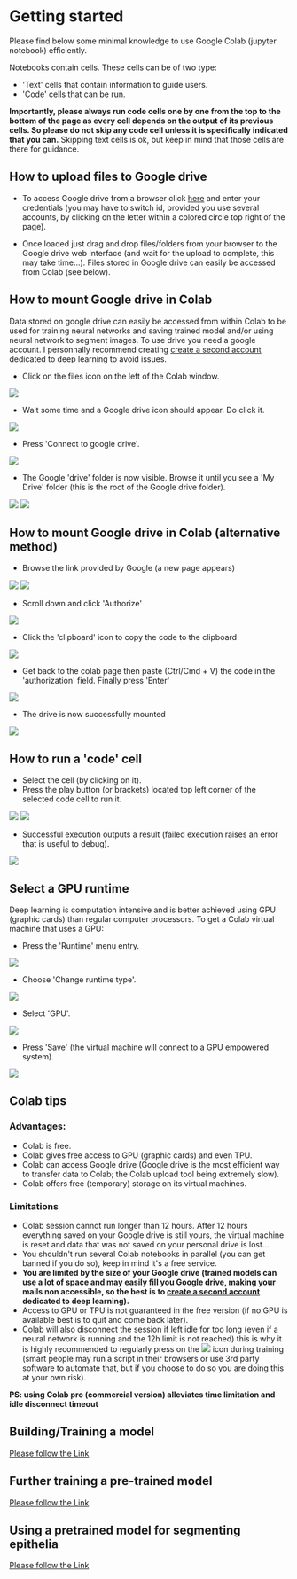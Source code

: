 # Getting started
Please find below some minimal knowledge to use Google Colab (jupyter notebook) efficiently.

Notebooks contain cells. These cells can be of two type:
- 'Text' cells that contain information to guide users.
- 'Code' cells that can be run.

__Importantly, please always run code cells one by one from the top to the bottom of the page as every cell depends on the output of its previous cells. So please do not skip any code cell unless it is specifically indicated that you can.__ Skipping text cells is ok, but keep in mind that those cells are there for guidance.

## How to upload files to Google drive
- To access Google drive from a browser click [here](https://drive.google.com/) and enter your credentials (you may have to switch id, provided you use several accounts, by clicking on the letter within a colored circle top right of the page).

- Once loaded just drag and drop files/folders from your browser to the Google drive web interface (and wait for the upload to complete, this may take time...). Files stored in Google drive can easily be accessed from Colab (see below).

## How to mount Google drive in Colab
Data stored on google drive can easily be accessed from within Colab to be used for training neural networks and saving trained model and/or using neural network to segment images. To use drive you need a google account. I personnally recommend creating [create a second account](https://accounts.google.com/signup/v2/webcreateaccount?flowName=GlifWebSignIn&flowEntry=SignUp) dedicated to deep learning to avoid issues.

- Click on the files icon on the left of the Colab window.

![](https://github.com/baigouy/notebooks/raw/master/images/demo_mounting_drive0000.jpg)
- Wait some time and a Google drive icon should appear. Do click it.

![](https://github.com/baigouy/notebooks/raw/master/images/demo_mounting_drive0002.jpg)
- Press 'Connect to google drive'.

![](https://github.com/baigouy/notebooks/raw/master/images/demo_mounting_drive0003.jpg)
- The Google 'drive' folder is now visible. Browse it until you see a 'My Drive' folder (this is the root of the Google drive folder).

![](https://github.com/baigouy/notebooks/raw/master/images/demo_mounting_drive0004.jpg)
![](https://github.com/baigouy/notebooks/raw/master/images/demo_mounting_drive0007.jpg)

## How to mount Google drive in Colab (alternative method)

- Browse the link provided by Google (a new page appears)

![](https://github.com/baigouy/notebooks/raw/master/images/drive_mounting20005.jpg)
![](https://github.com/baigouy/notebooks/raw/master/images/drive_mounting20004.jpg)
- Scroll down and click 'Authorize'

![](https://github.com/baigouy/notebooks/raw/master/images/drive_mounting20003.jpg)
- Click the 'clipboard' icon to copy the code to the clipboard

![](https://github.com/baigouy/notebooks/raw/master/images/drive_mounting20000.jpg)
- Get back to the colab page then paste (Ctrl/Cmd + V) the code in the 'authorization' field. Finally press 'Enter' 

![](https://github.com/baigouy/notebooks/raw/master/images/drive_mounting20001.jpg)

- The drive is now successfully mounted

![](https://github.com/baigouy/notebooks/raw/master/images/drive_mounting20002.jpg)


## How to run a 'code' cell
- Select the cell (by clicking on it).
- Press the play button (or brackets) located top left corner of the selected code cell to run it.

![](https://github.com/baigouy/notebooks/raw/master/images/running_a_cell20002.jpg)
![](https://github.com/baigouy/notebooks/raw/master/images/running_a_cell20000.jpg)
- Successful execution outputs a result (failed execution raises an error that is useful to debug).

![](https://github.com/baigouy/notebooks/raw/master/images/running_a_cell20001.jpg)

## Select a GPU runtime
Deep learning is computation intensive and is better achieved using GPU (graphic cards) than regular computer processors. To get a Colab virtual machine that uses a GPU:
- Press the 'Runtime' menu entry.

![](https://github.com/baigouy/notebooks/raw/master/images/setting_GPU_running_a_cell0004.jpg)
- Choose 'Change runtime type'.

![](https://github.com/baigouy/notebooks/raw/master/images/setting_GPU_running_a_cell0001.jpg)
- Select 'GPU'.

![](https://github.com/baigouy/notebooks/raw/master/images/setting_GPU_running_a_cell0005.jpg)
- Press 'Save' (the virtual machine will connect to a GPU empowered system).
 
![](https://github.com/baigouy/notebooks/raw/master/images/setting_GPU_running_a_cell0003.jpg)

## Colab tips

### Advantages:
- Colab is free.
- Colab gives free access to GPU (graphic cards) and even TPU.
- Colab can access Google drive (Google drive is the most efficient way to transfer data to Colab; the Colab upload tool being extremely slow).
- Colab offers free (temporary) storage on its virtual machines.

### Limitations
- Colab session cannot run longer than 12 hours. After 12 hours everything saved on your Google drive is still yours, the virtual machine is reset and data that was not saved on your personal drive is lost...
- You shouldn't run several Colab notebooks in parallel (you can get banned if you do so), keep in mind it's a free service.
- __You are limited by the size of your Google drive (trained models can use a lot of space and may easily fill you Google drive, making your mails non accessible, so the best is to [create a second account](https://accounts.google.com/signup/v2/webcreateaccount?flowName=GlifWebSignIn&flowEntry=SignUp) dedicated to deep learning).__
- Access to GPU or TPU is not guaranteed in the free version (if no GPU is available best is to quit and come back later).
- Colab will also disconnect the session if left idle for too long (even if a neural network is running and the 12h limit is not reached) this is why it is highly recommended to regularly press on the ![](https://github.com/baigouy/notebooks/raw/master/images/ram_disk_ico.jpg) icon during training (smart people may run a script in their browsers or use 3rd party software to automate that, but if you choose to do so you are doing this at your own risk).

__PS: using Colab pro (commercial version) alleviates time limitation and idle disconnect timeout__

## Building/Training a model

[Please follow the Link](https://github.com/baigouy/notebooks/blob/master/EPySeg_build_or_train_a_model_or_further_train_pretrained_EPySeg_model_v4.ipynb)

## Further training a pre-trained model

[Please follow the Link](https://github.com/baigouy/notebooks/blob/master/EPySeg_build_or_train_a_model_or_further_train_pretrained_EPySeg_model_v4.ipynb)

## Using a pretrained model for segmenting epithelia

[Please follow the Link](https://github.com/baigouy/notebooks/blob/master/EPySeg_segment_v6.ipynb)
